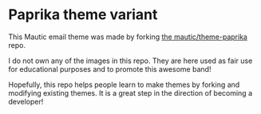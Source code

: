 # Paprika theme variant

This Mautic email theme was made by forking [the mautic/theme-paprika](https://github.com/mautic/theme-paprika) repo.

I do not own any of the images in this repo. They are here used as fair use for educational purposes and to promote this awesome band! 

Hopefully, this repo helps people learn to make themes by forking and modifying existing themes. It is a great step in the direction of becoming a developer! 
